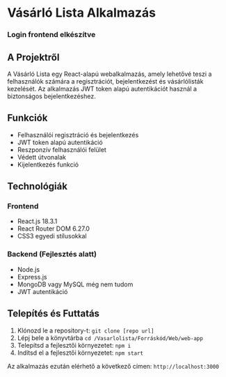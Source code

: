# Vásárló Lista Alkalmazás

### Login frontend elkészítve

## A Projektről

A Vásárló Lista egy React-alapú webalkalmazás, amely lehetővé teszi a felhasználók számára a regisztrációt, bejelentkezést és vásárlólisták kezelését. Az alkalmazás JWT token alapú autentikációt használ a biztonságos bejelentkezéshez.

## Funkciók

- Felhasználói regisztráció és bejelentkezés
- JWT token alapú autentikáció
- Reszponzív felhasználói felület
- Védett útvonalak
- Kijelentkezés funkció

## Technológiák

### Frontend
- React.js 18.3.1
- React Router DOM 6.27.0
- CSS3 egyedi stílusokkal

### Backend (Fejlesztés alatt)
- Node.js
- Express.js
- MongoDB vagy MySQL még nem tudom
- JWT autentikáció

## Telepítés és Futtatás

1. Klónozd le a repository-t: ```git clone [repo url]```
2. Lépj bele a könyvtárba ```cd /Vasarlolista/Forráskód/Web/web-app```
3. Telepítsd a fejlesztői környezetet: ```npm i```
4. Indítsd el a fejlesztői környezetet: ```npm start```


Az alkalmazás ezután elérhető a következő címen: `http://localhost:3000`
